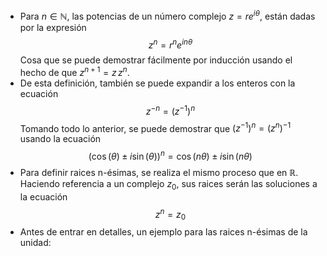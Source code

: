 - Para $n\in\mathbb{N}$, las potencias de un número complejo $z = re^{i\theta}$, están dadas por la expresión
  $$z^n = r^n e^{in\theta}$$
  Cosa que se puede demostrar fácilmente por inducción usando el hecho de que $z^{n+1} = z\,z^n$.
- De esta definición, también se puede expandir a los enteros con la ecuación 
  $$z^{-n} = (z^{-1})^n$$
  Tomando todo lo anterior, se puede demostrar que $(z^{-1})^n = (z^n)^{-1}$ usando la ecuación
  $$(\cos(\theta) \pm i\sin(\theta))^n = \cos(n\theta) \pm i\sin(n\theta)$$
- Para definir raices n-ésimas, se realiza el mismo proceso que en $\mathbb{R}$. Haciendo referencia a un complejo $z_0$, sus raices serán las soluciones a la ecuación
  $$z^n = z_0$$
- Antes de entrar en detalles, un ejemplo para las raices n-ésimas de la unidad: